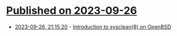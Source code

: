 # [Published on 2023-09-26](index.md)

* [2023-09-26, 21:15:20](https://lobste.rs/s/nntmwc/introduction_sysclean_8_on_openbsd) - [Introduction to sysclean(8) on OpenBSD](https://kapouay.eu.org/notes/sysclean-intro/)
